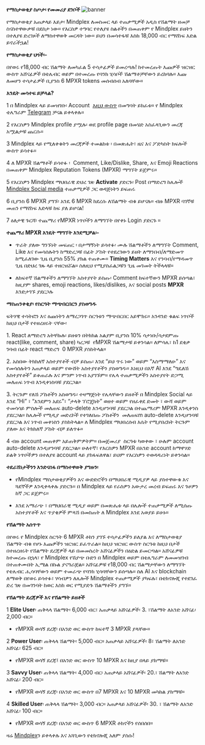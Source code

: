 **የማስታወቂያ ስጦታ፡ የመመሪያ ደንቦች**
![banner](/campaign/banner-1.png)

የማስታወቂያ አጠቃላይ እይታ፡ Mindplex ለመስመር ላይ ተጠቃሚዎች አዲስ የሽልማት ዘመቻ ስናስተዋውቃቹ በደስታ ነው። የእርስዎ ተግባር የተለያዩ ስልቶችን በመጠቀም የ Mindplex ይዘትን በተለያዩ ድረገጾች ለማስተዋወቅ መርዳት ነው። ይህን በመሳተፋቹ እስከ 18,000 ብር የማሸነፍ እድል ይኖራችኋል!

**የማስታወቂያ ህጎች፡-**

በየወሩ የ18,000 ብር ሽልማት ለመካፈል 5 ተሳታፊዎች ይመረጣሉ! ከተመረጡት እጩዎች ዝርዝር ውስጥ አሸናፊዎች በቴሌብር ወይም በተመረጡ የባንክ ሂሳቦች ሽልማቶቻቸውን ይረከባሉ። እጩ ለመሆን ተሳታፊዎች ቢያንስ 6 MPXR tokens መሰብሰብ አለባቸው።

**እንዴት መሳተፍ ይቻላል?**

1 በ Mindplex ላይ ይመዝገቡ፡ Account  [እዚህ ውስጥ](https://magazine.mindplex.ai) በመግባት ይክፈቱ። የ Mindplex ቴሌግራም [Telegram](https://t.me/mindplex_ai) ቻናል ይቀላቀሉ።

2 የእርስዎን Mindplex profile ያሟሉ፡ ወደ profile page በመሄድ አስፈላጊውን መረጃ አሟልታቹ ጨርሱ።

3 Mindplex ላይ የሚለቀቁትን መረጃዎች ተመልከቱ ፡ በመጽሔት፣ ዜና እና ፖድካስት ክፍሎች ውስጥ ይሳተፉ።

4 ለ MPXR ሽልማቶች ይሳተፉ ፡  Comment, Like/Dislike, Share, እና Emoji Reactions በመጠቀም Mindplex Reputation Tokens (MPXR) ማግኘት ይጀምሩ።

5 የእርስዎን Mindplex ማህበራዊ ድህረ ገጽ **Activate** ያድርጉ፡ Post በማድረግ ከሌሎች [Mindplex Social media](https://magazine.mindplex.ai/social-feed/) ተጠቃሚዎች ጋር ወዳጅነትን ይፍጠሩ

6 ቢያንስ 6 MPXR ያግኙ፡ አንዴ 6 MPXR ከደረሱ ለሽልማት ብቁ ይሆናሉ። ብዙ MPXR ባገኛቹ መጠን የማሸነፍ እድላቹ ከፍ ያለ ይሆናል!

7 ዕለታዊ ጉርሻ፡ ተጨማሪ የMPXR ነጥቦችን ለማግኘት በየቀኑ Login ያድርጉ ።

**ተጨማሪ MPXR እንዴት ማግኘት እንደሚቻል፡-**

- ጥራት ያለው ግንኙነት መፍጠር ፡ በታማኝነት ይሳተፉ፡ ሙሉ ሽልማቶችን ለማግኘት Comment, Like እና የመሳሰሉትን ከማድረጋቹ በፊት ፖስት የተደረገውን ይዘት ለማንበብ/ለማድመጥ ከሚፈለገው ጊዜ ቢያንስ 55% ያክል ተጠቀሙ። **Timing Matters** እና የንባብ/የማዳመጥ ጊዜ በድህረ ገጹ ላይ ተዘርዝሯል። ስለዚህ የሚያስፈልጋቹን ጊዜ መገመት ትችላላቹ።

- ለከፍተኛ ሽልማቶችን ለማግኘት አስተያየት ይስጡ፡ Comment ከፍተኛውን MPXR ይሰጣል፣ ከዚያም shares, emoji reactions, likes/dislikes, እና social posts **MPXR** እንድታገኙ ያደርጋሉ

**ማስጠንቀቂያ፡ የስርዓት ማጭበርበርን ያስወግዱ**

ፍትሃዊ ተሳትፎን እና ዕጩነትን ለማረጋገጥ ስርዓቱን ማጭበርበር አይሞክሩ። አንዳንድ ቁልፍ ነጥቦች ከዚህ በታች የተዘረዘሩት ናቸው፡

1\. React ለማድረግ አትቸኩሉ፡ ይዘቱን በትክክል አልያም ቢያንስ 10% ሳታነቡ/ሳታደምጡ react(like, comment, share) ካረጋቹ  የMPXR ሽልማታቹ ይቀንሳል። ለምሳሌ፣ ከ1 ደቂቃ ንባብ በፊት react ማድረግ  0 MPXR ያስከትላል።

2\. አስበው ትክክለኛ አስተያየቶች ብቻ ይስጡ፡ እንደ “ይህ ጥሩ ነው” ወይም “እስማማለሁ” እና የመሳሰሉትን አጠቃላይ ወይም የውሸት አስተያየቶችን ያስወግዱ። እነዚህ በእኛ AI እንደ “ግዴለሽ አስተያየቶች” ይቆጠራሉ እና ምንም ነጥብ አያገኙም። የሌላ ተጠቃሚዎችን አስተያየት ድጋሚ መለጠፍ ነጥብ እንዲቀነስባቹ ያደርጋል።

3\. ትርጉም የለሽ ፖስቶችን አስወግዱ፡ ተዛማጅነት የሌላቸውን ይዘቶች በ Mindplex Social ላይ እንደ “Hi” ፣ “እንደምን አደሩ”፣ “ታላቅ ፕሮጄክት” ወዘተ ወይም የዘፈቀደ ድመት ፣ ውሻ ወይም ተመሳሳይ ምስሎች መለጠፍ auto-delete እንዲሆንባቹ ያደርጋል በተጨማሪም MPXR እንዲቀንስ ያደርጋል። ከሌሎች የሚዲያ መድረኮች የተገለበጡ ፖስቶችን  መለጠፍm auto-delete እንዲሆንባቹ ያደርጋል እና ነጥብ መቀነስን ያስከትላል። ለ Mindplex ማህበረሰብ እሴት የሚያበረክት ትርጉም ያለው እና ትክክለኛ ፖስት ብቻ ይለጥፉ።

4 ብዙ account መጠቀም አይጠቅምዎትም። በመጀመሪያ  ስርዓቱ ካወቀው ፣ ሁሉም account auto-delete እንዲሆንባቹ ያደርጋል። ሁለተኛ፣ የእርስዎን MPXR በአንድ account ከማዋሃድ ይልቅ ነጥቦችዎን በተለያዩ account ላይ ያከፋፍለዋል፣ ይህም የእርስዎን ተወዳዳሪነት ይቀንሳል።

**ተደራሽነታችንን እንድናሰፋ በማስተዋወቅ ያግዙን፡**

- የMindplex ማስታወቂያዎችን እና ውድድሮችን በማህበራዊ ሚዲያዎ ላይ ያስተዋውቁ እና ጓደኞችዎ እንዲቀላቀሉ ያድርጉ። በ Mindplex ላይ የራስዎን አውታረ መረብ ይፍጠሩ እና ጉዞዎን ከኛ ጋር ይጀምሩ።

- እንደ አማራጭ ፣ በማህበራዊ ሚዲያ ወይም በመጽሔቱ ላይ በሌሎች ተጠቃሚዎች ለሚሰጡ አስተያየቶች እና ጥያቄዎች ምላሽ በመስጠት ለ Mindplex እንደ አወያይ ይሁኑ።

**የሽልማት አሰጥጥ**

በየወሩ የ Mindplex ስርዓት 6 MPXR ቶከን ያገኙ ተሳታፊዎችን ይለያል እና ለማስታወቂያ ሽልማት ብቁ የሆኑ እጩዎችን ዝርዝር ይፈጥራል። ከዚህ ዝርዝር ውስጥ ስርዓቱ ከዚህ በታች በተዘረዘሩት የሽልማት ደረጃዎች ላይ በመመስረት አሸናፊዎችን በዕድል ይመርጣል። አሸናፊዎቹ ከተመረጡ በኋላ፣ የ Mindplex የሽያጭ ቡድን በ Mindplex ወይም በቴሌግራም ለመመዝገብ በተጠቀሙበት ኢሜል በኩል ያናግራቿል። አሸናፊዎቹ የ18,000 ብር ሽልማታቸውን ለማግኘት የቴሌብር ሒሳባቸውን ወይም ተመራጭ የባንክ ሂሳባቸውን ይሰጣሉ። ስለ AI እና blockchain ለማወቅ በየወሩ ይሳተፉ፣ ሃሳብዎን ለሌሎች Mindplex ተጠቃሚዎች ያካፍሉ፣ በቴክኖሎጂ የተደገፈ ድረ ገጽ በመገንባት ከወር እስከ ወር የሚያድጉ ሽልማቶችን ያግኙ።

**የሽልማት ደረጃዎች እና የሽልማት ይዘቶች**

1 **Elite User**፡ ጠቅላላ ሽልማት፡ 6,000 ብር፣ አጠቃላይ አሸናፊዎች፡ 3. ፣ሽልማት ለአንድ አሸናፊ፡ 2,000 ብር።

- የMPXR ወሳኝ ደረጃ፡ በአንድ ወር ውስጥ ከፍተኛ 3 MPXR ያላቸው።

2 **Power User**፡ ጠቅላላ ሽልማት፡ 5,000 ብር። አጠቃላይ አሸናፊዎች፡ 8፣ ሽልማት ለአንድ አሸናፊ፡ 625 ብር።

- የMPXR ወሳኝ ደረጃ፤ በአንድ ወር ውስጥ 10 MPXR እና ከዚያ በላይ ያከማቹ።

3 **Savvy User**፡ ጠቅላላ ሽልማት፡ 4,000 ብር፡ አጠቃላይ አሸናፊዎች፡ 20.፣ ሽልማት ለአንድ አሸናፊ፡ 200 ብር።

- የMPXR ወሳኝ ደረጃ፡ በአንድ ወር ውስጥ በ7 MPXR እና 10 MPXR መካከል ያከማቹ።

4 **Skilled User**፡ ጠቅላላ ሽልማት፡ 3,000 ብር። አጠቃላይ አሸናፊዎች፡ 30. ፣ ሽልማት ለአንድ አሸናፊ፡ 100 ብር።

- የMPXR ወሳኝ ደረጃ፡ በአንድ ወር ውስጥ 6 MPXR ቶከኖችን የሰበሰበ።

ዛሬ [Mindplex](https://magazine.mindplex.ai/)ን ይቀላቀሉ እና አጓጊውን የቴክኖሎጂ አለም ያስሱ!
